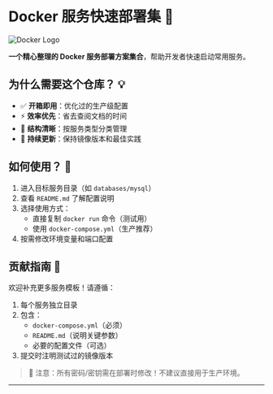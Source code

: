 # Docker 服务快速部署集 🚀

![Docker Logo](https://www.docker.com/wp-content/uploads/2022/03/vertical-logo-monochromatic.png)

**一个精心整理的 Docker 服务部署方案集合**，帮助开发者快速启动常用服务。

## 为什么需要这个仓库？ 💡

- ✅ **开箱即用**：优化过的生产级配置
- ⚡ **效率优先**：省去查阅文档的时间
- 📁 **结构清晰**：按服务类型分类管理
- 🔄 **持续更新**：保持镜像版本和最佳实践

## 如何使用？ 📂

1. 进入目标服务目录（如 `databases/mysql`）
2. 查看 `README.md` 了解配置说明
3. 选择使用方式：
   - 直接复制 `docker run` 命令（测试用）
   - 使用 `docker-compose.yml`（生产推荐）
4. 按需修改环境变量和端口配置

## 贡献指南 🤝

欢迎补充更多服务模板！请遵循：

1. 每个服务独立目录
2. 包含：
   - `docker-compose.yml`（必须）
   - `README.md`（说明关键参数）
   - 必要的配置文件（可选）
3. 提交时注明测试过的镜像版本

> 📌 注意：所有密码/密钥需在部署时修改！不建议直接用于生产环境。

---
